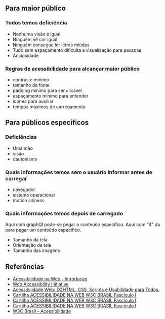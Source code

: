 ## Para maior público

### Todos temos deficiência

- Nenhuma visão é igual
- Ninguém vê cor igual
- Ninguém consegue ler letras miúdas
- Tudo sem espaçamento dificulta a visualização para pessoas
- Anciosidade

### Regras de acessibilidade para alcançar maior público

- contraste mínimo
- tamanho da fonte
- padding mínimo para ser clicável
- espaçamento mínimo para entender
- ícones para auxiliar
- tempos máximos de carregamento

## Para públicos específicos

### Deficiências

- Uma mão
- visão
- dautonismo

### Quais informações temos sem o usuário informar antes de carregar

- navegador
- sistema operacional
- motion sikness

### Quais informações temos depois de carregado

Aqui com graphQl pode-se pegar o conteúdo específico.
Aqui com "if" da para pegar um conteúdo específico.

- Tamanho da tela
- Orientação da tela
- Tamanho das imagens

## Referências

- [Acessibilidade na Web - Introdução](https://www.brasilmedia.com/Acessibilidade-na-Web.html)
- [Web Accessibility Initiative](https://sites.google.com/site/acessibilidadewebutfpr/web-accessibility-initiative)
- [Acessibilidade Web: (X)HTML, CSS, Scripts e Usabilidade para Todos.](http://www.acessibilidadelegal.com/)
- [Cartilha ACESSIBILIDADE NA WEB W3C BRASIL Fascículo I](https://ceweb.br/media/docs/publicacoes/1/cartilha-w3cbr-acessibilidade-web-fasciculo-I.pdf)
- [Cartilha ACESSIBILIDADE NA WEB W3C BRASIL Fascículo I](https://www.w3c.br/pub/Materiais/PublicacoesW3C/cartilha-w3cbr-acessibilidade-web-fasciculo-II.pdf)
- [Cartilha ACESSIBILIDADE NA WEB W3C BRASIL Fascículo I](https://www.w3c.br/pub/Materiais/PublicacoesW3C/cartilha-w3cbr-acessibilidade-web-fasciculo-III.pdf)
- [W3C Brasil - Acessibilidade](https://www.w3c.br/GT/GrupoAcessibilidade)